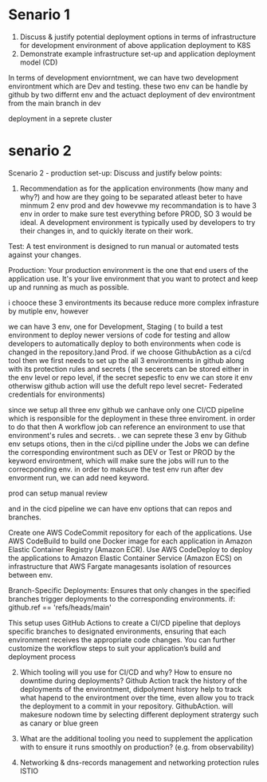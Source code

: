 # Senario 1

1. Discuss & justify potential deployment options in terms of infrastructure for development environment of above application 
deployment to K8S
2. Demonstrate example infrastructure set-up and application deployment model (CD)

In terms of development enviorntment, we can have two development environtment which are Dev and testing. these two env can be handle by github by two differnt env and the actuact deployment of dev environtment from the main branch in dev 

deployment in a seprete cluster

# senario 2
Scenario 2 - production set-up: 
Discuss and justify below points: 
1. Recommendation as for the application environments (how many and why?) and how are they going to be separated 
 atleast beter to have minmum 2 env prod and dev howevwe my recommandation is to have 3 env in order to make sure test everything before PROD, SO 3 would be ideal. 
 A development environment is typically used by developers to try their changes in, and to quickly iterate on their work.

Test: A test environment is designed to run manual or automated tests against your changes.

Production: Your production environment is the one that end users of the application use. It's your live environment that you want to protect and keep up and running as much as possible.

 i chooce these 3 environtments its because reduce more complex infrasture by mutiple env, however 

we can have 3 env, one for Development, Staging ( to build a test environment to deploy newer versions of code for testing and allow developers to automatically deploy to both environments when code is changed in the repository.)and Prod.  if we choose GithubAction as a ci/cd tool then we first needs to set up the all 3 environtments in github along with its protection rules and secrets ( the secerets can be stored either in the env level or repo level, if the secret sepesfic to env we can store it env otherwisw github action will use the defult repo level secret- Federated credentials for environments) 

since we setup all three env github we canhave only one CI/CD pipeline which is responsible for the deployment in these three enviroment. in order to do that then A workflow job can reference an environment to use that environment's rules and secrets. . we can seprete these 3 env by Github env setups otions, then in the ci/cd piplline under the Jobs we can define the corresponding environtment such as DEV or Test or PROD by the keyword environtment, which will make sure the jobs will run to the correcponding env. in order to maksure the test env run after dev envorment run, we can add need keyword. 

prod can setup manual review 

and in the cicd pipeline we can have env options that can   repos and branches. 

Create one AWS CodeCommit repository for each of the applications. Use AWS CodeBuild to build one Docker image for each application in Amazon Elastic Container Registry (Amazon ECR). Use AWS CodeDeploy to deploy the applications to Amazon Elastic Container Service (Amazon ECS) on infrastructure that AWS Fargate managesants
isolation of resources between env. 

Branch-Specific Deployments: Ensures that only changes in the specified branches trigger deployments to the corresponding environments.
  if: github.ref == 'refs/heads/main'

  This setup uses GitHub Actions to create a CI/CD pipeline that deploys specific branches to designated environments, ensuring that each environment receives the appropriate code changes. You can further customize the workflow steps to suit your application’s build and deployment process

2. Which tooling will you use for CI/CD and why? How to ensure no downtime during deployments? 
Github Action track the history of the deployments of the environtment, didpolyment history help to track what hapend to the environtment over the time, even allow you to track the deployment to a commit in your repository. 
GithubAction. will makesure nodown time by selecting different deployment stratergy such as canary or blue green 
3. What are the additional tooling you need to supplement the application with to ensure it runs smoothly on production? (e.g. from observability) 

4. Networking & dns-records management and networking protection rules 
ISTIO
